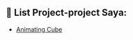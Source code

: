 ## 🚀 List Project-project Saya:

- [Animating Cube](https://revo-lusi.github.io/css-animation-3d-projects/animating-cube/)
